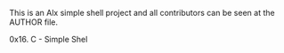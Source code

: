 This is an Alx simple shell project and all contributors can be seen at the AUTHOR file.

0x16. C - Simple Shel
